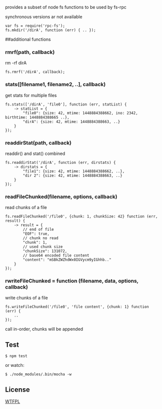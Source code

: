 provides a subset of node fs functions to be used by fs-rpc

synchronous versions ar not available

```
var fs = require('rpc-fs');
fs.mkdir('/dirA', function (err) { .. });

```

##additional functions


### rmrf(path, callback)
rm -rf dirA

```
fs.rmrf('/dirA', callback);
```

### stats([filename1, filename2, ..], callback)

get stats for multiple files

```
fs.stats(['/dirA', 'file0'], function (err, statList) {
	-> statList = {
		"file0": {size: 42, mtime: 1448884388662, ino: 2342, birthtime: 1448884388665 ..},
		"dirA": {size: 42, mtime: 1448884388663, ..}
	}
});
```

### readdirStat(path, callback)

readdir() and stat() combined

```
fs.readdirStat('/dirA', function (err, dirstats) {
	-> dirstats = {
		"file1": {size: 42, mtime: 1448884388662, ..},
		"dir 2": {size: 42, mtime: 1448884388663, ..}
	}
});
```

### readFileChunked(filename, options, callback)

read chunks of a file

```
fs.readFileChunked('/file0', {chunk: 1, chunkSize: 42} function (err, result) {
	-> result = {
		// end of file
		"EOF": true,	
		// chunk no read
		"chunk": 1,		
		// used chunk size
		"chunkSize": 131072,	
		// base64 encoded file content
		"content": "mSBkZWZhdWx0IGVycm9yIGhhb.."		
	}
});
```

### rwriteFileChunked = function (filename, data, options, callback)

write chunks of a file

```
fs.writeFileChunked('/file0', 'file content', {chunk: 1} function (err) {
	..
});
```
call in-order, chunks will be appended

## Test

    $ npm test

or watch:

    $ ./node_modules/.bin/mocha -w


License
-------
[WTFPL](http://www.wtfpl.net/)